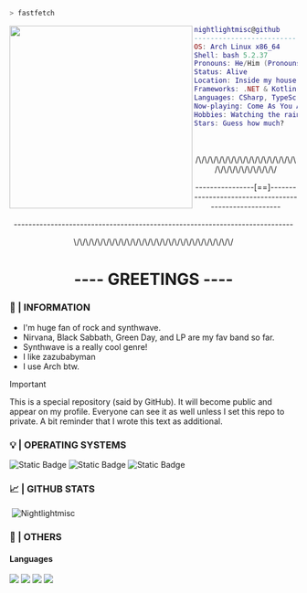 ```bash
> fastfetch
```

<img align="left" src="https://github.com/Nightlightmisc/octosite/blob/0ee218eebf506f179189d95dbf52836291fbc883/1000061327-2~3.jpg" width="320" /> 

```lua
nightlightmisc@github
-------------------------
OS: Arch Linux x86_64
Shell: bash 5.2.37
Pronouns: He/Him (Pronouns should work here)
Status: Alive
Location: Inside my house
Frameworks: .NET & Kotlin
Languages: CSharp, TypeScript, HTML, CSS, JavaScript, Kotlin
Now-playing: Come As You Are - Nirvana
Hobbies: Watching the rain
Stars: Guess how much?
```

<p>ㅤ</p>


<p align="center">/\/\/\/\/\/\/\/\/\/\/\/\/\/\/\/\/\/\/\/\/\/\/\/\/\/\/\/</p>
<p align="center">----------------[==]------------------------------------------------------</p>
<p align="center">----------------------------------------------------------------------------</p>
<p align="center">\/\/\/\/\/\/\/\/\/\/\/\/\/\/\/\/\/\/\/\/\/\/\/\/\/\/\/</p>

<h1 align="center">---- GREETINGS ----</h1>
<h3 align="left">👤 | INFORMATION</h3>

- I'm huge fan of rock and synthwave.
- Nirvana, Black Sabbath, Green Day, and LP are my fav band so far.
- Synthwave is a really cool genre!
- I like zazubabyman
- I use Arch btw.

> [!IMPORTANT]
> This is a special repository (said by GitHub). It will become public and appear on my profile. Everyone can see it as well unless I set this repo to private. A bit reminder that I wrote this text as additional.

<h3 align="left">💡 | OPERATING SYSTEMS</h3>

![Static Badge](https://img.shields.io/badge/Arch-for?style=for-the-badge&logo=manjaro&logoColor=white&logoSize=32x32&label=os&labelColor=%23212121&color=%232a2b2b)
![Static Badge](https://img.shields.io/badge/Windows-for?style=for-the-badge&logo=windows&logoColor=white&logoSize=32x32&label=OS&labelColor=%23060033&color=%235e7ddc)
![Static Badge](https://img.shields.io/badge/Android-for?style=for-the-badge&logo=android&logoColor=white&logoSize=32x32&label=os&labelColor=%231d7362&color=%23248f7a)


 
<h3 align="left">📈 | GITHUB STATS</h3>
<p>&nbsp;<img align="center" src="https://github-readme-stats.vercel.app/api?username=Nightlightmisc&show_icons=true&theme=dark&hide_border=true&locale=en" alt="Nightlightmisc" /></p>

<h3 align="left">🔧 | OTHERS</h3>
<h4> Languages </h4>
<span> 
  <img src="https://img.shields.io/badge/HTML5-E34F26?style=for-the-badge&logo=html5&logoColor=white">
  <img src="https://img.shields.io/badge/CSS-1572B6?style=for-the-badge&logo=css3&logoColor=white">
  <img src="https://img.shields.io/badge/JavaScript-F7DF1E?style=for-the-badge&logo=javascript&logoColor=black">
  <img src="https://img.shields.io/badge/CPP-00599C?style=for-the-badge&logo=cplusplus&logoColor=white">
</span>
